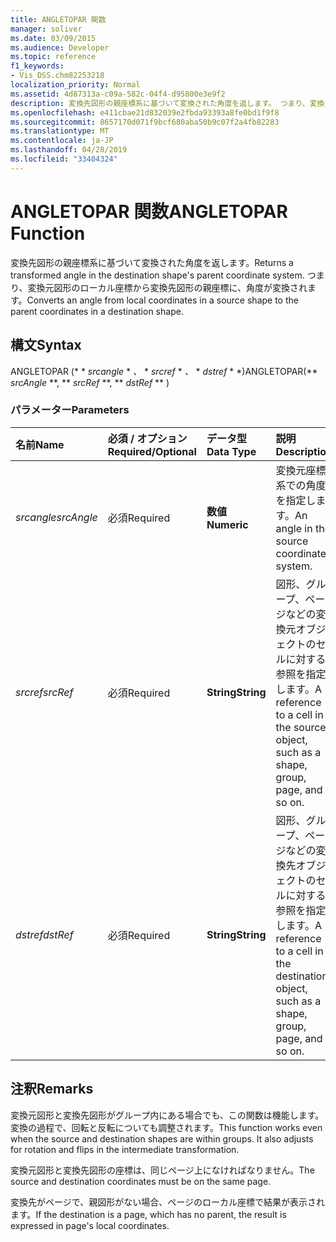 ```yaml
---
title: ANGLETOPAR 関数
manager: soliver
ms.date: 03/09/2015
ms.audience: Developer
ms.topic: reference
f1_keywords:
- Vis_DSS.chm82253218
localization_priority: Normal
ms.assetid: 4d87313a-c09a-582c-04f4-d95800e3e9f2
description: 変換先図形の親座標系に基づいて変換された角度を返します。 つまり、変換元図形のローカル座標から変換先図形の親座標に、角度が変換されます。
ms.openlocfilehash: e411cbae21d832039e2fbda93393a8fe0bd1f9f8
ms.sourcegitcommit: 8657170d071f9bcf680aba50b9c07f2a4fb82283
ms.translationtype: MT
ms.contentlocale: ja-JP
ms.lasthandoff: 04/28/2019
ms.locfileid: "33404324"
---
```

# <a name="angletopar-function"></a><span data-ttu-id="f192f-104">ANGLETOPAR 関数</span><span class="sxs-lookup"><span data-stu-id="f192f-104">ANGLETOPAR Function</span></span>

<span data-ttu-id="f192f-105">変換先図形の親座標系に基づいて変換された角度を返します。</span><span class="sxs-lookup"><span data-stu-id="f192f-105">Returns a transformed angle in the destination shape's parent coordinate system.</span></span> <span data-ttu-id="f192f-106">つまり、変換元図形のローカル座標から変換先図形の親座標に、角度が変換されます。</span><span class="sxs-lookup"><span data-stu-id="f192f-106">Converts an angle from local coordinates in a source shape to the parent coordinates in a destination shape.</span></span> 
  
## <a name="syntax"></a><span data-ttu-id="f192f-107">構文</span><span class="sxs-lookup"><span data-stu-id="f192f-107">Syntax</span></span>

<span data-ttu-id="f192f-108">ANGLETOPAR (\* \* *srcangle* \* *、* \* *srcref* \* *、* \* *dstref* \* \*)</span><span class="sxs-lookup"><span data-stu-id="f192f-108">ANGLETOPAR(\*\* *srcAngle* \*\*, \*\* *srcRef* \*\*, \*\* *dstRef* \*\* )</span></span> 
  
### <a name="parameters"></a><span data-ttu-id="f192f-109">パラメーター</span><span class="sxs-lookup"><span data-stu-id="f192f-109">Parameters</span></span>

|<span data-ttu-id="f192f-110">**名前**</span><span class="sxs-lookup"><span data-stu-id="f192f-110">**Name**</span></span>|<span data-ttu-id="f192f-111">**必須 / オプション**</span><span class="sxs-lookup"><span data-stu-id="f192f-111">**Required/Optional**</span></span>|<span data-ttu-id="f192f-112">**データ型**</span><span class="sxs-lookup"><span data-stu-id="f192f-112">**Data Type**</span></span>|<span data-ttu-id="f192f-113">**説明**</span><span class="sxs-lookup"><span data-stu-id="f192f-113">**Description**</span></span>|
|:-----|:-----|:-----|:-----|
| <span data-ttu-id="f192f-114">_srcangle_</span><span class="sxs-lookup"><span data-stu-id="f192f-114">_srcAngle_</span></span> <br/> |<span data-ttu-id="f192f-115">必須</span><span class="sxs-lookup"><span data-stu-id="f192f-115">Required</span></span>  <br/> |<span data-ttu-id="f192f-116">**数値**</span><span class="sxs-lookup"><span data-stu-id="f192f-116">**Numeric**</span></span> <br/> |<span data-ttu-id="f192f-117">変換元座標系での角度を指定します。</span><span class="sxs-lookup"><span data-stu-id="f192f-117">An angle in the source coordinate system.</span></span>  <br/> |
| <span data-ttu-id="f192f-118">_srcref_</span><span class="sxs-lookup"><span data-stu-id="f192f-118">_srcRef_</span></span> <br/> |<span data-ttu-id="f192f-119">必須</span><span class="sxs-lookup"><span data-stu-id="f192f-119">Required</span></span>  <br/> |<span data-ttu-id="f192f-120">**String**</span><span class="sxs-lookup"><span data-stu-id="f192f-120">**String**</span></span> <br/> | <span data-ttu-id="f192f-121">図形、グループ、ページなどの変換元オブジェクトのセルに対する参照を指定します。</span><span class="sxs-lookup"><span data-stu-id="f192f-121">A reference to a cell in the source object, such as a shape, group, page, and so on.</span></span>  <br/> |
| <span data-ttu-id="f192f-122">_dstref_</span><span class="sxs-lookup"><span data-stu-id="f192f-122">_dstRef_</span></span> <br/> |<span data-ttu-id="f192f-123">必須</span><span class="sxs-lookup"><span data-stu-id="f192f-123">Required</span></span>  <br/> |<span data-ttu-id="f192f-124">**String**</span><span class="sxs-lookup"><span data-stu-id="f192f-124">**String**</span></span> <br/> |<span data-ttu-id="f192f-125">図形、グループ、ページなどの変換先オブジェクトのセルに対する参照を指定します。</span><span class="sxs-lookup"><span data-stu-id="f192f-125">A reference to a cell in the destination object, such as a shape, group, page, and so on.</span></span>  <br/> |
   
## <a name="remarks"></a><span data-ttu-id="f192f-126">注釈</span><span class="sxs-lookup"><span data-stu-id="f192f-126">Remarks</span></span>

<span data-ttu-id="f192f-p103">変換元図形と変換先図形がグループ内にある場合でも、この関数は機能します。変換の過程で、回転と反転についても調整されます。</span><span class="sxs-lookup"><span data-stu-id="f192f-p103">This function works even when the source and destination shapes are within groups. It also adjusts for rotation and flips in the intermediate transformation.</span></span>
  
<span data-ttu-id="f192f-129">変換元図形と変換先図形の座標は、同じページ上になければなりません。</span><span class="sxs-lookup"><span data-stu-id="f192f-129">The source and destination coordinates must be on the same page.</span></span>
  
<span data-ttu-id="f192f-130">変換先がページで、親図形がない場合、ページのローカル座標で結果が表示されます。</span><span class="sxs-lookup"><span data-stu-id="f192f-130">If the destination is a page, which has no parent, the result is expressed in page's local coordinates.</span></span>
  

